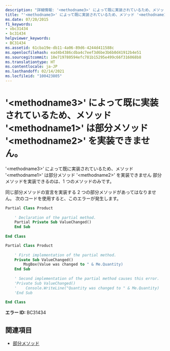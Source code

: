```yaml
---
description: "詳細情報: '<methodname3>' によって既に実装されているため、メソッド '<methodname1>' は部分メソッド '<methodname2>' を実装できません"
title: "'<methodname3>' によって既に実装されているため、メソッド '<methodname1>' は部分メソッド '<methodname2>' を実装できません。"
ms.date: 07/20/2015
f1_keywords:
- vbc31434
- bc31434
helpviewer_keywords:
- BC31434
ms.assetid: 61cba19e-db11-4a06-89d6-4244d411588c
ms.openlocfilehash: ead4b4386cdba4c7eef3d6be3b6b0d41912b4e51
ms.sourcegitcommit: 10e719780594efc781b15295e499c66f316068b8
ms.translationtype: HT
ms.contentlocale: ja-JP
ms.lasthandoff: 02/14/2021
ms.locfileid: "100423805"
---
```

# <a name="method-methodname1-cannot-implement-partial-method-methodname2-because-methodname3-already-implements-it"></a>'\<methodname3>' によって既に実装されているため、メソッド '\<methodname1>' は部分メソッド '\<methodname2>' を実装できません。

'\<methodname3>' によって既に実装されているため、メソッド '\<methodname1>' は部分メソッド '\<methodname2>' を実装できません 部分メソッドを実装できるのは、1 つのメソッドのみです。  
  
 同じ部分メソッドの宣言を実装する 2 つの部分メソッドがあってはなりません。 次のコードを使用すると、このエラーが発生します。  
  
```vb  
Partial Class Product  
  
    ' Declaration of the partial method.  
    Partial Private Sub ValueChanged()  
    End Sub  
  
End Class  
```  
  
```vb  
Partial Class Product  
  
    ' First implementation of the partial method.  
    Private Sub ValueChanged()  
        MsgBox(Value was changed to " & Me.Quantity)  
    End Sub  
  
    ' Second implementation of the partial method causes this error.  
    'Private Sub ValueChanged()  
    '    Console.WriteLine("Quantity was changed to " & Me.Quantity)  
    'End Sub  
  
End Class  
```  
  
 **エラー ID:** BC31434  
  
## <a name="see-also"></a>関連項目

- [部分メソッド](../programming-guide/language-features/procedures/partial-methods.md)
